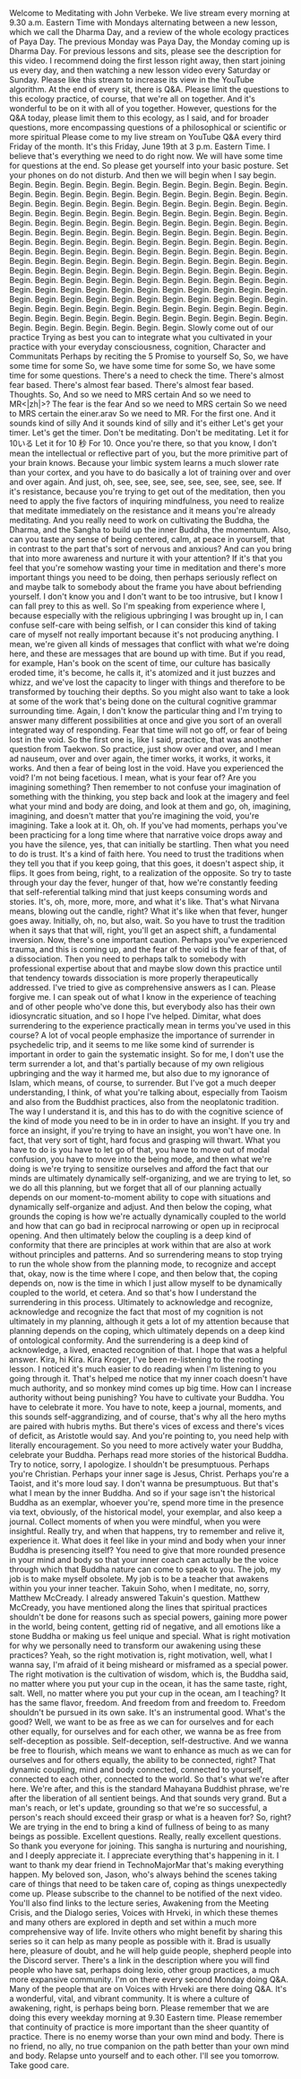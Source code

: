  Welcome to Meditating with John Verbeke. We live stream every morning at 9.30 a.m. Eastern Time with Mondays alternating between a new lesson, which we call the Dharma Day, and a review of the whole ecology practices of Paya Day. The previous Monday was Paya Day, the Monday coming up is Dharma Day. For previous lessons and sits, please see the description for this video. I recommend doing the first lesson right away, then start joining us every day, and then watching a new lesson video every Saturday or Sunday. Please like this stream to increase its view in the YouTube algorithm. At the end of every sit, there is Q&A. Please limit the questions to this ecology practice, of course, that we're all on together. And it's wonderful to be on it with all of you together. However, questions for the Q&A today, please limit them to this ecology, as I said, and for broader questions, more encompassing questions of a philosophical or scientific or more spiritual Please come to my live stream on YouTube Q&A every third Friday of the month. It's this Friday, June 19th at 3 p.m. Eastern Time. I believe that's everything we need to do right now. We will have some time for questions at the end. So please get yourself into your basic posture. Set your phones on do not disturb. And then we will begin when I say begin. Begin. Begin. Begin. Begin. Begin. Begin. Begin. Begin. Begin. Begin. Begin. Begin. Begin. Begin. Begin. Begin. Begin. Begin. Begin. Begin. Begin. Begin. Begin. Begin. Begin. Begin. Begin. Begin. Begin. Begin. Begin. Begin. Begin. Begin. Begin. Begin. Begin. Begin. Begin. Begin. Begin. Begin. Begin. Begin. Begin. Begin. Begin. Begin. Begin. Begin. Begin. Begin. Begin. Begin. Begin. Begin. Begin. Begin. Begin. Begin. Begin. Begin. Begin. Begin. Begin. Begin. Begin. Begin. Begin. Begin. Begin. Begin. Begin. Begin. Begin. Begin. Begin. Begin. Begin. Begin. Begin. Begin. Begin. Begin. Begin. Begin. Begin. Begin. Begin. Begin. Begin. Begin. Begin. Begin. Begin. Begin. Begin. Begin. Begin. Begin. Begin. Begin. Begin. Begin. Begin. Begin. Begin. Begin. Begin. Begin. Begin. Begin. Begin. Begin. Begin. Begin. Begin. Begin. Begin. Begin. Begin. Begin. Begin. Begin. Begin. Begin. Begin. Begin. Begin. Begin. Begin. Begin. Begin. Begin. Begin. Begin. Begin. Begin. Begin. Begin. Begin. Begin. Begin. Begin. Begin. Begin. Begin. Begin. Begin. Begin. Begin. Begin. Begin. Begin. Begin. Begin. Begin. Begin. Begin. Begin. Begin. Begin. Begin. Begin. Begin. Begin. Begin. Begin. Begin. Begin. Begin. Begin. Slowly come out of our practice Trying as best you can to integrate what you cultivated in your practice with your everyday consciousness, cognition, Character and Communitats Perhaps by reciting the 5 Promise to yourself So, So, we have some time for some So, we have some time for some So, we have some time for some questions. There's a need to check the time. There's almost fear based. There's almost fear based. There's almost fear based. Thoughts. So, And so we need to MRS certain And so we need to MR<|zh|>? The fear is the fear And so we need to MRS certain So we need to MRS certain the einer.агav So we need to MR. For the first one. And it sounds kind of silly And it sounds kind of silly and it's either Let's get your timer. Let's get the timer. Don't be meditating. Don't be meditating. Let it for 10いる Let it for 10 秒 For 10. Once you're there, so that you know, I don't mean the intellectual or reflective part of you, but the more primitive part of your brain knows. Because your limbic system learns a much slower rate than your cortex, and you have to do basically a lot of training over and over and over again. And just, oh, see, see, see, see, see, see, see, see, see. If it's resistance, because you're trying to get out of the meditation, then you need to apply the five factors of inquiring mindfulness, you need to realize that meditate immediately on the resistance and it means you're already meditating. And you really need to work on cultivating the Buddha, the Dharma, and the Sangha to build up the inner Buddha, the momentum. Also, can you taste any sense of being centered, calm, at peace in yourself, that in contrast to the part that's sort of nervous and anxious? And can you bring that into more awareness and nurture it with your attention? If it's that you feel that you're somehow wasting your time in meditation and there's more important things you need to be doing, then perhaps seriously reflect on and maybe talk to somebody about the frame you have about befriending yourself. I don't know you and I don't want to be too intrusive, but I know I can fall prey to this as well. So I'm speaking from experience where I, because especially with the religious upbringing I was brought up in, I can confuse self-care with being selfish, or I can consider this kind of taking care of myself not really important because it's not producing anything. I mean, we're given all kinds of messages that conflict with what we're doing here, and these are messages that are bound up with time. But if you read, for example, Han's book on the scent of time, our culture has basically eroded time, it's become, he calls it, it's atomized and it just buzzes and whizz, and we've lost the capacity to linger with things and therefore to be transformed by touching their depths. So you might also want to take a look at some of the work that's being done on the cultural cognitive grammar surrounding time. Again, I don't know the particular thing and I'm trying to answer many different possibilities at once and give you sort of an overall integrated way of responding. Fear that time will not go off, or fear of being lost in the void. So the first one is, like I said, practice, that was another question from Taekwon. So practice, just show over and over, and I mean ad nauseum, over and over again, the timer works, it works, it works, it works. And then a fear of being lost in the void. Have you experienced the void? I'm not being facetious. I mean, what is your fear of? Are you imagining something? Then remember to not confuse your imagination of something with the thinking, you step back and look at the imagery and feel what your mind and body are doing, and look at them and go, oh, imagining, imagining, and doesn't matter that you're imagining the void, you're imagining. Take a look at it. Oh, oh. If you've had moments, perhaps you've been practicing for a long time where that narrative voice drops away and you have the silence, yes, that can initially be startling. Then what you need to do is trust. It's a kind of faith here. You need to trust the traditions when they tell you that if you keep going, that this goes, it doesn't aspect ship, it flips. It goes from being, right, to a realization of the opposite. So try to taste through your day the fever, hunger of that, how we're constantly feeding that self-referential talking mind that just keeps consuming words and stories. It's, oh, more, more, more, and what it's like. That's what Nirvana means, blowing out the candle, right? What it's like when that fever, hunger goes away. Initially, oh, no, but also, wait. So you have to trust the tradition when it says that that will, right, you'll get an aspect shift, a fundamental inversion. Now, there's one important caution. Perhaps you've experienced trauma, and this is coming up, and the fear of the void is the fear of that, of a dissociation. Then you need to perhaps talk to somebody with professional expertise about that and maybe slow down this practice until that tendency towards dissociation is more properly therapeutically addressed. I've tried to give as comprehensive answers as I can. Please forgive me. I can speak out of what I know in the experience of teaching and of other people who've done this, but everybody also has their own idiosyncratic situation, and so I hope I've helped. Dimitar, what does surrendering to the experience practically mean in terms you've used in this course? A lot of vocal people emphasize the importance of surrender in psychedelic trip, and it seems to me like some kind of surrender is important in order to gain the systematic insight. So for me, I don't use the term surrender a lot, and that's partially because of my own religious upbringing and the way it harmed me, but also due to my ignorance of Islam, which means, of course, to surrender. But I've got a much deeper understanding, I think, of what you're talking about, especially from Taoism and also from the Buddhist practices, also from the neoplatonic tradition. The way I understand it is, and this has to do with the cognitive science of the kind of mode you need to be in in order to have an insight. If you try and force an insight, if you're trying to have an insight, you won't have one. In fact, that very sort of tight, hard focus and grasping will thwart. What you have to do is you have to let go of that, you have to move out of modal confusion, you have to move into the being mode, and then what we're doing is we're trying to sensitize ourselves and afford the fact that our minds are ultimately dynamically self-organizing, and we are trying to let, so we do all this planning, but we forget that all of our planning actually depends on our moment-to-moment ability to cope with situations and dynamically self-organize and adjust. And then below the coping, what grounds the coping is how we're actually dynamically coupled to the world and how that can go bad in reciprocal narrowing or open up in reciprocal opening. And then ultimately below the coupling is a deep kind of conformity that there are principles at work within that are also at work without principles and patterns. And so surrendering means to stop trying to run the whole show from the planning mode, to recognize and accept that, okay, now is the time where I cope, and then below that, the coping depends on, now is the time in which I just allow myself to be dynamically coupled to the world, et cetera. And so that's how I understand the surrendering in this process. Ultimately to acknowledge and recognize, acknowledge and recognize the fact that most of my cognition is not ultimately in my planning, although it gets a lot of my attention because that planning depends on the coping, which ultimately depends on a deep kind of ontological conformity. And the surrendering is a deep kind of acknowledge, a lived, enacted recognition of that. I hope that was a helpful answer. Kira, hi Kira. Kira Kroger, I've been re-listening to the rooting lesson. I noticed it's much easier to do reading when I'm listening to you going through it. That's helped me notice that my inner coach doesn't have much authority, and so monkey mind comes up big time. How can I increase authority without being punishing? You have to cultivate your Buddha. You have to celebrate it more. You have to note, keep a journal, moments, and this sounds self-aggrandizing, and of course, that's why all the hero myths are paired with hubris myths. But there's vices of excess and there's vices of deficit, as Aristotle would say. And you're pointing to, you need help with literally encouragement. So you need to more actively water your Buddha, celebrate your Buddha. Perhaps read more stories of the historical Buddha. Try to notice, sorry, I apologize. I shouldn't be presumptuous. Perhaps you're Christian. Perhaps your inner sage is Jesus, Christ. Perhaps you're a Taoist, and it's more loud say. I don't wanna be presumptuous. But that's what I mean by the inner Buddha. And so if your sage isn't the historical Buddha as an exemplar, whoever you're, spend more time in the presence via text, obviously, of the historical model, your exemplar, and also keep a journal. Collect moments of when you were mindful, when you were insightful. Really try, and when that happens, try to remember and relive it, experience it. What does it feel like in your mind and body when your inner Buddha is presencing itself? You need to give that more rounded presence in your mind and body so that your inner coach can actually be the voice through which that Buddha nature can come to speak to you. The job, my job is to make myself obsolete. My job is to be a teacher that awakens within you your inner teacher. Takuin Soho, when I meditate, no, sorry, Matthew McCready. I already answered Takuin's question. Matthew McCready, you have mentioned along the lines that spiritual practices shouldn't be done for reasons such as special powers, gaining more power in the world, being content, getting rid of negative, and all emotions like a stone Buddha or making us feel unique and special. What is right motivation for why we personally need to transform our awakening using these practices? Yeah, so the right motivation is, right motivation, well, what I wanna say, I'm afraid of it being misheard or misframed as a special power. The right motivation is the cultivation of wisdom, which is, the Buddha said, no matter where you put your cup in the ocean, it has the same taste, right, salt. Well, no matter where you put your cup in the ocean, am I teaching? It has the same flavor, freedom. And freedom from and freedom to. Freedom shouldn't be pursued in its own sake. It's an instrumental good. What's the good? Well, we want to be as free as we can for ourselves and for each other equally, for ourselves and for each other, we wanna be as free from self-deception as possible. Self-deception, self-destructive. And we wanna be free to flourish, which means we want to enhance as much as we can for ourselves and for others equally, the ability to be connected, right? That dynamic coupling, mind and body connected, connected to yourself, connected to each other, connected to the world. So that's what we're after here. We're after, and this is the standard Mahayana Buddhist phrase, we're after the liberation of all sentient beings. And that sounds very grand. But a man's reach, or let's update, grounding so that we're so successful, a person's reach should exceed their grasp or what is a heaven for? So, right? We are trying in the end to bring a kind of fullness of being to as many beings as possible. Excellent questions. Really, really excellent questions. So thank you everyone for joining. This sangha is nurturing and nourishing, and I deeply appreciate it. I appreciate everything that's happening in it. I want to thank my dear friend in TechnoMajorMar that's making everything happen. My beloved son, Jason, who's always behind the scenes taking care of things that need to be taken care of, coping as things unexpectedly come up. Please subscribe to the channel to be notified of the next video. You'll also find links to the lecture series, Awakening from the Meeting Crisis, and the Dialogo series, Voices with Hrveki, in which these themes and many others are explored in depth and set within a much more comprehensive way of life. Invite others who might benefit by sharing this series so it can help as many people as possible with it. Brad is usually here, pleasure of doubt, and he will help guide people, shepherd people into the Discord server. There's a link in the description where you will find people who have sat, perhaps doing lexio, other group practices, a much more expansive community. I'm on there every second Monday doing Q&A. Many of the people that are on Voices with Hrveki are there doing Q&A. It's a wonderful, vital, and vibrant community. It is where a culture of awakening, right, is perhaps being born. Please remember that we are doing this every weekday morning at 9.30 Eastern time. Please remember that continuity of practice is more important than the sheer quantity of practice. There is no enemy worse than your own mind and body. There is no friend, no ally, no true companion on the path better than your own mind and body. Relapse unto yourself and to each other. I'll see you tomorrow. Take good care.